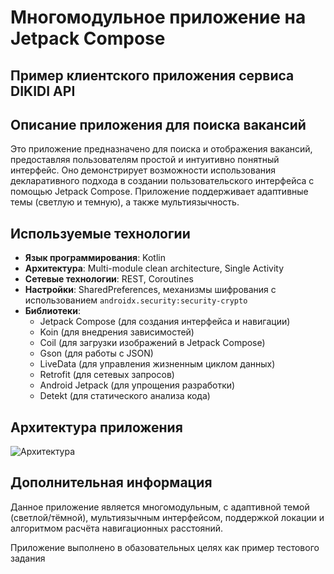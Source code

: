 # Многомодульное приложение на Jetpack Compose

## Пример клиентского приложения сервиса DIKIDI API

## Описание приложения для поиска вакансий
Это приложение предназначено для поиска и отображения вакансий, предоставляя пользователям простой и интуитивно понятный интерфейс.
Оно демонстрирует возможности использования декларативного подхода в создании пользовательского интерфейса с помощью Jetpack Compose.
Приложение поддерживает адаптивные темы (светлую и темную), а также мультиязычность.

## Используемые технологии
- **Язык программирования**: Kotlin
- **Архитектура**: Multi-module clean architecture, Single Activity
- **Сетевые технологии**: REST, Coroutines
- **Настройки**: SharedPreferences,  механизмы шифрования с использованием `androidx.security:security-crypto`
- **Библиотеки**:
  - Jetpack Compose (для создания интерфейса и навигации)
  - Koin (для внедрения зависимостей)
  - Coil (для загрузки изображений в Jetpack Compose)
  - Gson (для работы с JSON)
  - LiveData (для управления жизненным циклом данных)
  - Retrofit (для сетевых запросов)
  - Android Jetpack (для упрощения разработки)
  - Detekt (для статического анализа кода)

## Архитектура приложения

![Архитектура](./docs/img/architecture_diagram.png)

## Дополнительная информация
Данное приложение является многомодульным, с адаптивной темой (светлой/тёмной), мультиязычным интерфейсом,
поддержкой локации и алгоритмом расчёта навигационных расстояний.

Приложение выполнено в обазовательных целях как пример тестового задания
